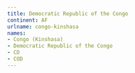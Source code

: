 ```yaml
---
title: Democratic Republic of the Congo
continent: AF
urlname: congo-kinshasa
names:
- Congo (Kinshasa)
- Democratic Republic of the Congo
- CD
- COD
---
```

